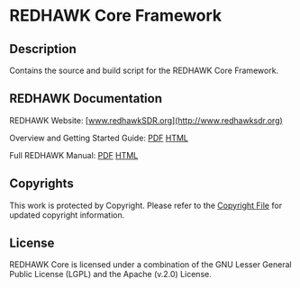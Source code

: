# REDHAWK Core Framework
 
## Description

Contains the source and build script for the REDHAWK Core Framework.
 
## REDHAWK Documentation

REDHAWK Website: [www.redhawkSDR.org](http://www.redhawksdr.org)

Overview and Getting Started Guide: [PDF](http://sourceforge.net/projects/redhawksdr/files/Documentation/REDHAWK_Overview_v1.0.pdf/download "PDF") [HTML](http://redhawksdr.github.com/Documentation/gettingstarted/main.html "HTML")

Full REDHAWK Manual: [PDF](http://sourceforge.net/projects/redhawksdr/files/Documentation/REDHAWK_Manual_v1.0.pdf/download "PDF") [HTML](http://redhawksdr.github.com/Documentation/main.html "HTML")

## Copyrights

This work is protected by Copyright. Please refer to the [Copyright File](COPYRIGHT) for updated copyright           information.

## License

REDHAWK Core is licensed under a combination of the GNU Lesser General Public License (LGPL) and the Apache (v.2.0)  License.
 
